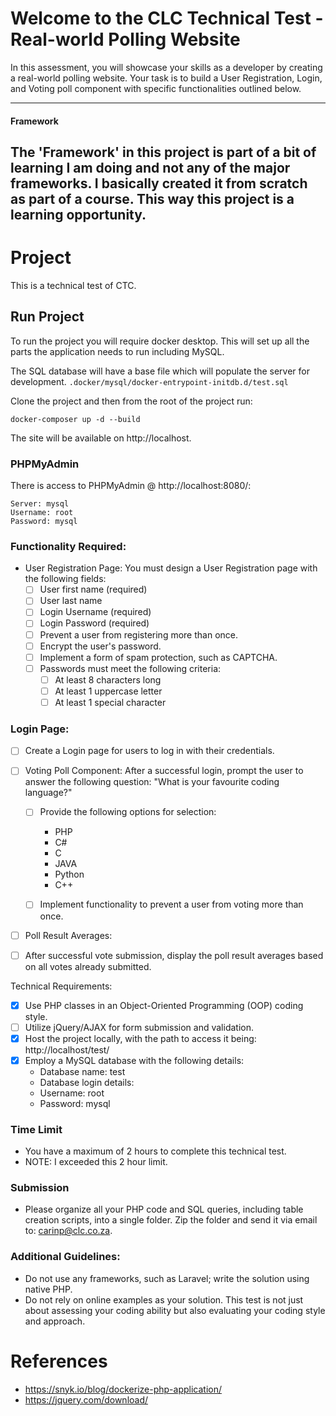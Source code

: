 # Welcome to the CLC Technical Test - Real-world Polling Website
In this assessment, you will showcase your skills as a developer by creating a real-world polling website. Your task is to
build a User Registration, Login, and Voting poll component with specific functionalities outlined below.

---
#### Framework
The 'Framework' in this project is part of a bit of learning I am doing and not 
any of the major frameworks. I basically created it from scratch as
part of a course. This way this project is a learning opportunity.
---

# Project
This is a technical test of CTC.

## Run Project
To run the project you will require docker desktop. This will set up all
the parts the application needs to run including MySQL.

The SQL database will have a base file which will populate the server for development.
`.docker/mysql/docker-entrypoint-initdb.d/test.sql`

Clone the project and then from the root of the project run:

```shell
docker-composer up -d --build
```

The site will be available on http://localhost.

### PHPMyAdmin
There is access to PHPMyAdmin @ http://localhost:8080/:

```text
Server: mysql
Username: root
Password: mysql
```

### Functionality Required:
- User Registration Page: You must design a User Registration page with the following fields:
  - [ ] User first name (required)
  - [ ] User last name
  - [ ] Login Username (required)
  - [ ] Login Password (required)
  - [ ] Prevent a user from registering more than once.
  - [ ] Encrypt the user's password.
  - [ ] Implement a form of spam protection, such as CAPTCHA.
  - [ ] Passwords must meet the following criteria:
    - [ ] At least 8 characters long
    - [ ] At least 1 uppercase letter
    - [ ] At least 1 special character

### Login Page:
- [ ] Create a Login page for users to log in with their credentials.

- [ ] Voting Poll Component: After a successful login, prompt the user to answer the following question: "What is your favourite coding language?"
  - [ ] Provide the following options for selection:
    - PHP
    - C#
    - C
    - JAVA
    - Python
    - C++

  - [ ] Implement functionality to prevent a user from voting more than once.

- [ ] Poll Result Averages:

- [ ] After successful vote submission, display the poll result averages based on all votes already submitted.


Technical Requirements:
- [x] Use PHP classes in an Object-Oriented Programming (OOP) coding style.
- [ ] Utilize jQuery/AJAX for form submission and validation.
- [x] Host the project locally, with the path to access it being: http://localhost/test/
- [x] Employ a MySQL database with the following details:
  - Database name: test
  - Database login details:
  - Username: root
  - Password: mysql

### Time Limit
- You have a maximum of 2 hours to complete this technical test.
- NOTE: I exceeded this 2 hour limit.

### Submission
- Please organize all your PHP code and SQL queries, including table creation scripts, into a single folder. Zip the
folder and send it via email to: carinp@clc.co.za.

### Additional Guidelines:
- Do not use any frameworks, such as Laravel; write the solution using native PHP.
- Do not rely on online examples as your solution. This test is not just about assessing your coding ability but also
evaluating your coding style and approach.

# References
- https://snyk.io/blog/dockerize-php-application/
- https://jquery.com/download/